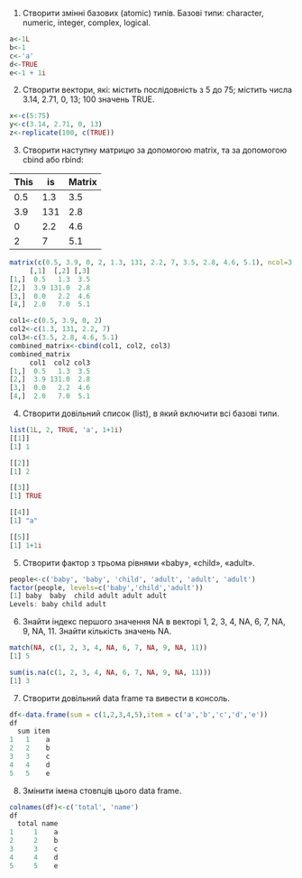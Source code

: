 1. Створити змінні базових (atomic) типів. Базові типи: character, numeric, integer, complex, logical.
```r
a<-1L
b<-1
c<-'a'
d<-TRUE
e<-1 + 1i
```
2. Створити вектори, які: містить послідовність з 5 до 75; містить числа 3.14, 2.71, 0, 13; 100 значень TRUE.
```r
x<-c(5:75)
y<-c(3.14, 2.71, 0, 13)
z<-replicate(100, c(TRUE))
```
3. Створити наступну матрицю за допомогою matrix, та за допомогою cbind або rbind:

This | is | Matrix
--- | --- | ---
0.5 | 1.3 | 3.5
3.9 | 131 | 2.8
0 | 2.2 | 4.6
2 | 7 | 5.1

```r
matrix(c(0.5, 3.9, 0, 2, 1.3, 131, 2.2, 7, 3.5, 2.8, 4.6, 5.1), ncol=3, nrow=4)
     [,1]  [,2] [,3]
[1,]  0.5   1.3  3.5
[2,]  3.9 131.0  2.8
[3,]  0.0   2.2  4.6
[4,]  2.0   7.0  5.1

col1<-c(0.5, 3.9, 0, 2)
col2<-c(1.3, 131, 2.2, 7)
col3<-c(3.5, 2.8, 4.6, 5.1)
combined_matrix<-cbind(col1, col2, col3)
combined_matrix
     col1  col2 col3
[1,]  0.5   1.3  3.5
[2,]  3.9 131.0  2.8
[3,]  0.0   2.2  4.6
[4,]  2.0   7.0  5.1
```
4. Створити довільний список (list), в який включити всі базові типи.
```r
list(1L, 2, TRUE, 'a', 1+1i)
[[1]]
[1] 1

[[2]]
[1] 2

[[3]]
[1] TRUE

[[4]]
[1] "a"

[[5]]
[1] 1+1i
```

5. Створити фактор з трьома рівнями «baby», «child», «adult».
```r
people<-c('baby', 'baby', 'child', 'adult', 'adult', 'adult')
factor(people, levels=c('baby','child','adult'))
[1] baby  baby  child adult adult adult
Levels: baby child adult
```

6. Знайти індекс першого значення NA в векторі 1, 2, 3, 4, NA, 6, 7, NA, 9, NA, 11. Знайти кількість значень NA.
```r
match(NA, c(1, 2, 3, 4, NA, 6, 7, NA, 9, NA, 11))
[1] 5

sum(is.na(c(1, 2, 3, 4, NA, 6, 7, NA, 9, NA, 11)))
[1] 3
```
7. Створити довільний data frame та вивести в консоль.
```r
df<-data.frame(sum = c(1,2,3,4,5),item = c('a','b','c','d','e'))
df
  sum item
1   1    a
2   2    b
3   3    c
4   4    d
5   5    e
```
8. Змінити імена стовпців цього data frame.
```r
colnames(df)<-c('total', 'name')
df
  total name
1     1    a
2     2    b
3     3    c
4     4    d
5     5    e
```
